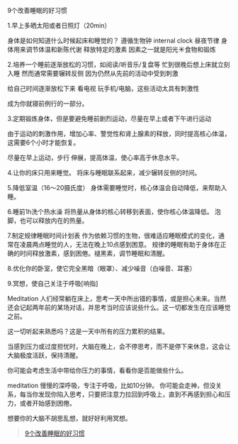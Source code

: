 9个改善睡眠的好习惯

1.早上多晒太阳或者日照灯（20min）

身体是如何知道什么时候起床和睡觉的？
遵循生物钟 internal clock 昼夜节律
身体用来调节体温和新陈代谢 释放特定的激素
因素之一就是阳光☀️食物和锻炼


2.培养一个睡前逐渐放松的习惯，如阅读/听音乐/复盘等
忙到很晚后想上床就立刻入睡 然而通常需要辗转反侧 因为仍然从先前的活动中受到刺激

给自己时间逐渐放松下来 
看电视 玩手机/电脑，这些活动太具有刺激性

成为你就寝前例行的一部分。

3.定期锻炼身体，但是要避免睡前剧烈运动，尽量在早上或者下午进行运动

由于运动的刺激作用，增加心率、警觉性和肾上腺素的释放，同时提高核心体温，这需要6个小时才能恢复。

尽量在早上运动，步行 伸展，提高体温，使心率高于休息水平。

4.让你的床只用来睡觉。
将床与睡眠联系起来，减少辗转反侧的时间。

5.降低室温（16～20摄氏度）
身体需要睡觉时，核心体温会自动降低，来帮助入睡。

6.睡前1h洗个热水澡
将热量从身体的核心转移到表面，使你核心体温降低。
泡脚，也可以释放内在的热量。

7.制定规律睡眠时间计划表
作为依赖习惯的生物，很难适应睡眠模式的变化，通常在凌晨两点睡觉的人，无法在晚上10点感到困意。
规律的睡眠有助于身体在正确的时间释放激素，感到困倦。褪黑素，调节睡眠和清醒。


8.优化你的卧室，使它完全黑暗（眼罩）、减少噪音（白噪音、耳塞）

9.冥想，使自己关注于呼吸[响指]

Meditation
人们经常躺在床上，思考一天中所出错的事情，或是担心未来。当然还会记起两年前的某场对话，并思考当时应该说些什么。这一切都发生在应该睡觉之前。

这一切听起来熟悉吗？这是一天中所有的压力累积的结果。

当感到压力或过度担忧时，大脑在晚上，会不停思考，而不是停下来休息，这会让大脑极度活跃，保持清醒。

你可能会考虑生活中带给你压力的事情，看看你是否能做些什么。

meditation
慢慢的深呼吸，专注于呼吸，比如10分钟。
你可能会走神，但没关系，每当你发现你陷入思考，只要把注意力拉回到呼吸上，直到不再感到担心和压力，或者开始感到困倦。

想要你的大脑不胡思乱想，就好好利用冥想。

> [9个改善睡眠的好习惯](https://www.bilibili.com/video/av74765584)